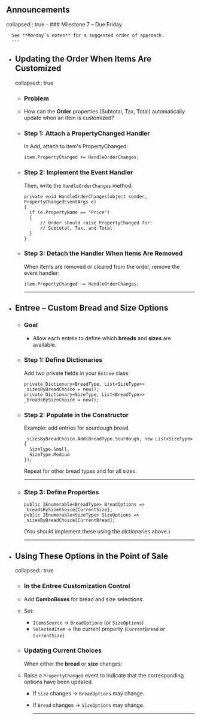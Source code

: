 ## Announcements
collapsed:: true
	- ### Milestone 7 – Due Friday
	  
	  See **Monday’s notes** for a suggested order of approach.
	  ---
- ## Updating the Order When Items Are Customized
  collapsed:: true
	- ### Problem
	- How can the **Order** properties (Subtotal, Tax, Total) automatically update when an item is customized?
	- ### Step 1: Attach a PropertyChanged Handler
	  
	  In Add, attach to item's PropertyChanged:
	  
	  ```
	  item.PropertyChanged += HandleOrderChanges;
	  ```
	- ### Step 2: Implement the Event Handler
	  
	  Then, write the `HandleOrderChanges` method:
	  
	  ```
	  private void HandleOrderChanges(object sender, PropertyChangedEventArgs e)
	  {
	    if (e.PropertyName == "Price")
	    {
	        // Order should raise PropertyChanged for:
	        // Subtotal, Tax, and Total
	    }
	  }
	  ```
	- ### Step 3: Detach the Handler When Items Are Removed
	  
	  When items are removed or cleared from the order, remove the event handler:
	  
	  ```
	  item.PropertyChanged -= HandleOrderChanges;
	  ```
	  
	  ---
- ## Entree – Custom Bread and Size Options
	- ### Goal
		- Allow each entrée to define which **breads** and **sizes** are available.
	- ### Step 1: Define Dictionaries
	  
	  Add two private fields in your `Entree` class:
	  
	  ```
	  private Dictionary<BreadType, List<SizeType>> _sizesByBreadChoice = new();
	  private Dictionary<SizeType, List<BreadType>> _breadsBySizeChoice = new();
	  ```
	- ### Step 2: Populate in the Constructor
	  
	  Example: add entries for sourdough bread.
	  
	  ```
	  _sizesByBreadChoice.Add(BreadType.Sourdough, new List<SizeType>
	  {
	    SizeType.Small,
	    SizeType.Medium
	  });
	  ```
	  
	  Repeat for other bread types and for all sizes.
	  
	  ---
	- ### Step 3: Define Properties
	  
	  ```
	  public IEnumerable<BreadType> BreadOptions => _breadsBySizeChoice[CurrentSize];
	  public IEnumerable<SizeType> SizeOptions => _sizesByBreadChoice[CurrentBread];
	  ```
	  
	  (You should implement these using the dictionaries above.)
	  
	  ---
- ## Using These Options in the Point of Sale
  collapsed:: true
	- ### In the Entree Customization Control
	- Add **ComboBoxes** for bread and size selections.
	- Set:
		- `ItemsSource` → `BreadOptions` (or `SizeOptions`)
		- `SelectedItem` → the current property (`CurrentBread` or `CurrentSize`)
	- ### Updating Current Choices
	  
	  When either the **bread** or **size** changes:
	- Raise a `PropertyChanged` event to indicate that the corresponding options have been updated.
		- If `Size` changes → `BreadOptions` may change.
		- If `Bread` changes → `SizeOptions` may change.
		  
		  ---